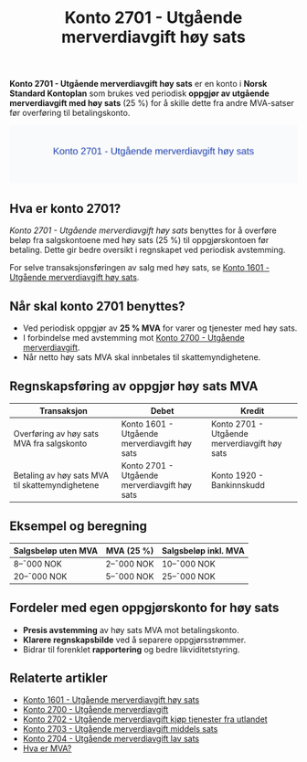 ﻿---
title: "Konto 2701 - Utgående merverdiavgift høy sats"
seoTitle: "2701-utgaende-merverdiavgift-hoy-sats"
description: '**Konto 2701 - Utgående merverdiavgift høy sats** er en konto i **Norsk Standard Kontoplan** som brukes ved periodisk **oppgjør av utgående merverdiavgift m...'
---

**Konto 2701 - Utgående merverdiavgift høy sats** er en konto i **Norsk Standard Kontoplan** som brukes ved periodisk **oppgjør av utgående merverdiavgift med høy sats** (25 %) for å skille dette fra andre MVA-satser før overføring til betalingskonto.

![Illustrasjon av konto 2701 Utgående merverdiavgift høy sats](2701-utgaende-merverdiavgift-hoy-sats-image.svg)

## Hva er konto 2701?

*Konto 2701 - Utgående merverdiavgift høy sats* benyttes for å overføre beløp fra salgskontoene med høy sats (25 %) til oppgjørskontoen før betaling. Dette gir bedre oversikt i regnskapet ved periodisk avstemming.

For selve transaksjonsføringen av salg med høy sats, se [Konto 1601 - Utgående merverdiavgift høy sats](/blogs/kontoplan/1601-utgaende-merverdiavgift-hoy-sats "Konto 1601 - Utgående merverdiavgift høy sats").

## Når skal konto 2701 benyttes?

* Ved periodisk oppgjør av **25 % MVA** for varer og tjenester med høy sats.
* I forbindelse med avstemming mot [Konto 2700 - Utgående merverdiavgift](/blogs/kontoplan/2700-utgaende-merverdiavgift "Konto 2700 - Utgående merverdiavgift").
* Når netto høy sats MVA skal innbetales til skattemyndighetene.

## Regnskapsføring av oppgjør høy sats MVA

| Transaksjon                                              | Debet                                                     | Kredit                                      |
|----------------------------------------------------------|-----------------------------------------------------------|----------------------------------------------|
| Overføring av høy sats MVA fra salgskonto                | Konto 1601 - Utgående merverdiavgift høy sats             | Konto 2701 - Utgående merverdiavgift høy sats |
| Betaling av høy sats MVA til skattemyndighetene          | Konto 2701 - Utgående merverdiavgift høy sats             | Konto 1920 - Bankinnskudd                    |

## Eksempel og beregning

| Salgsbeløp uten MVA | MVA (25 %) | Salgsbeløp inkl. MVA |
|---------------------|------------|----------------------|
| 8–¯000 NOK           | 2–¯000 NOK  | 10–¯000 NOK           |
| 20–¯000 NOK          | 5–¯000 NOK  | 25–¯000 NOK           |

## Fordeler med egen oppgjørskonto for høy sats

* **Presis avstemming** av høy sats MVA mot betalingskonto.
* **Klarere regnskapsbilde** ved å separere oppgjørsstrømmer.
* Bidrar til forenklet **rapportering** og bedre likviditetstyring.

## Relaterte artikler

* [Konto 1601 - Utgående merverdiavgift høy sats](/blogs/kontoplan/1601-utgaende-merverdiavgift-hoy-sats "Konto 1601 - Utgående merverdiavgift høy sats")
* [Konto 2700 - Utgående merverdiavgift](/blogs/kontoplan/2700-utgaende-merverdiavgift "Konto 2700 - Utgående merverdiavgift")
* [Konto 2702 - Utgående merverdiavgift kjøp tjenester fra utlandet](/blogs/kontoplan/2702-utgaende-merverdiavgift-kjop-tjen-fra-utlandet "Konto 2702 - Utgående merverdiavgift kjøp tjenester fra utlandet")
* [Konto 2703 - Utgående merverdiavgift middels sats](/blogs/kontoplan/2703-utgaende-merverdiavgift-middels-sats "Konto 2703 - Utgående merverdiavgift middels sats")
* [Konto 2704 - Utgående merverdiavgift lav sats](/blogs/kontoplan/2704-utgaende-merverdiavgift-lav-sats "Konto 2704 - Utgående merverdiavgift lav sats")
* [Hva er MVA?](/blogs/regnskap/hva-er-moms-mva "Hva er MVA? MVA-regnskapsføring og merverdiavgift")






